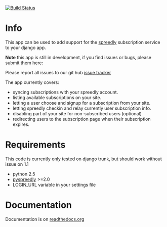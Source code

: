 [![Build Status](https://travis-ci.org/mediapop/django-spreedly.png)](https://travis-ci.org/mediapop/django-spreedly.png)

Info
====

This app can be used to add support for the [spreedly](https://spreedly.com/) subscription service to your django app.

**Note** this app is still in development, if you find issues or bugs, please submit them here:

Please report all issues to our git hub [issue tracker](https://github.com/mediapop/django-spreedly/issues)

The app currently covers:

* syncing subscriptions with your spreedly account.
* listing available subscriptions on your site.
* letting a user choose and signup for a subscription from your site.
* letting spreedly checkin and relay currently user subscription info.
* disabling part of your site for non-subscribed users (optional)
* redirecting users to the subscription page when their subscription expires.

Requirements
============

This code is currently only tested on django trunk, but should work without issue on 1.1

* python 2.5 
* [pyspreedly](http://github.com/mediapop/python-spreedly) >=2.0 
* LOGIN_URL variable in your settings file

Documentation
=============

Documentation is on [readthedocs.org](https://django-spreedly.readthedocs.org/en/latest/)
